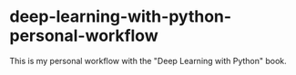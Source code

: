 # deep-learning-with-python-personal-workflow
This is my personal workflow with the "Deep Learning with Python" book.
